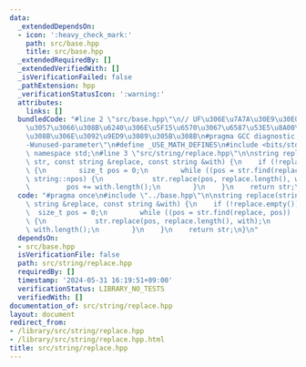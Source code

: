 ```yaml
---
data:
  _extendedDependsOn:
  - icon: ':heavy_check_mark:'
    path: src/base.hpp
    title: src/base.hpp
  _extendedRequiredBy: []
  _extendedVerifiedWith: []
  _isVerificationFailed: false
  _pathExtension: hpp
  _verificationStatusIcon: ':warning:'
  attributes:
    links: []
  bundledCode: "#line 2 \"src/base.hpp\"\n// UF\u306E\u7A7A\u30E9\u30E0\u30C0\u6E21\
    \u3057\u3066\u308B\u6240\u306E\u5F15\u6570\u3067\u6587\u53E5\u8A00\u308F\u308C\
    \u308B\u306E\u3092\u9ED9\u3089\u305B\u308B\n#pragma GCC diagnostic ignored \"\
    -Wunused-parameter\"\n#define _USE_MATH_DEFINES\n#include <bits/stdc++.h>\nusing\
    \ namespace std;\n#line 3 \"src/string/replace.hpp\"\n\nstring replace(string\
    \ str, const string &replace, const string &with) {\n    if (!replace.empty())\
    \ {\n        size_t pos = 0;\n        while ((pos = str.find(replace, pos)) !=\
    \ string::npos) {\n            str.replace(pos, replace.length(), with);\n   \
    \         pos += with.length();\n        }\n    }\n    return str;\n}\n"
  code: "#pragma once\n#include \"../base.hpp\"\n\nstring replace(string str, const\
    \ string &replace, const string &with) {\n    if (!replace.empty()) {\n      \
    \  size_t pos = 0;\n        while ((pos = str.find(replace, pos)) != string::npos)\
    \ {\n            str.replace(pos, replace.length(), with);\n            pos +=\
    \ with.length();\n        }\n    }\n    return str;\n}\n"
  dependsOn:
  - src/base.hpp
  isVerificationFile: false
  path: src/string/replace.hpp
  requiredBy: []
  timestamp: '2024-05-31 16:19:51+09:00'
  verificationStatus: LIBRARY_NO_TESTS
  verifiedWith: []
documentation_of: src/string/replace.hpp
layout: document
redirect_from:
- /library/src/string/replace.hpp
- /library/src/string/replace.hpp.html
title: src/string/replace.hpp
---
```

